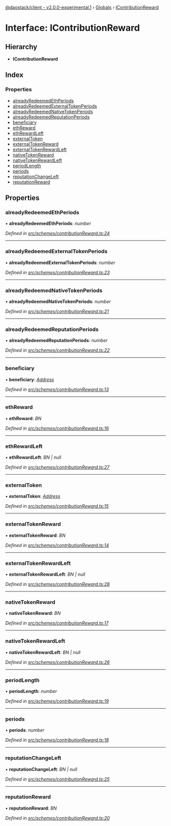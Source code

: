[@daostack/client - v2.0.0-experimental.1](../README.md) › [Globals](../globals.md) › [IContributionReward](icontributionreward.md)

# Interface: IContributionReward

## Hierarchy

* **IContributionReward**

## Index

### Properties

* [alreadyRedeemedEthPeriods](icontributionreward.md#alreadyredeemedethperiods)
* [alreadyRedeemedExternalTokenPeriods](icontributionreward.md#alreadyredeemedexternaltokenperiods)
* [alreadyRedeemedNativeTokenPeriods](icontributionreward.md#alreadyredeemednativetokenperiods)
* [alreadyRedeemedReputationPeriods](icontributionreward.md#alreadyredeemedreputationperiods)
* [beneficiary](icontributionreward.md#beneficiary)
* [ethReward](icontributionreward.md#ethreward)
* [ethRewardLeft](icontributionreward.md#ethrewardleft)
* [externalToken](icontributionreward.md#externaltoken)
* [externalTokenReward](icontributionreward.md#externaltokenreward)
* [externalTokenRewardLeft](icontributionreward.md#externaltokenrewardleft)
* [nativeTokenReward](icontributionreward.md#nativetokenreward)
* [nativeTokenRewardLeft](icontributionreward.md#nativetokenrewardleft)
* [periodLength](icontributionreward.md#periodlength)
* [periods](icontributionreward.md#periods)
* [reputationChangeLeft](icontributionreward.md#reputationchangeleft)
* [reputationReward](icontributionreward.md#reputationreward)

## Properties

###  alreadyRedeemedEthPeriods

• **alreadyRedeemedEthPeriods**: *number*

*Defined in [src/schemes/contributionReward.ts:24](https://github.com/daostack/client/blob/6c661ff/src/schemes/contributionReward.ts#L24)*

___

###  alreadyRedeemedExternalTokenPeriods

• **alreadyRedeemedExternalTokenPeriods**: *number*

*Defined in [src/schemes/contributionReward.ts:23](https://github.com/daostack/client/blob/6c661ff/src/schemes/contributionReward.ts#L23)*

___

###  alreadyRedeemedNativeTokenPeriods

• **alreadyRedeemedNativeTokenPeriods**: *number*

*Defined in [src/schemes/contributionReward.ts:21](https://github.com/daostack/client/blob/6c661ff/src/schemes/contributionReward.ts#L21)*

___

###  alreadyRedeemedReputationPeriods

• **alreadyRedeemedReputationPeriods**: *number*

*Defined in [src/schemes/contributionReward.ts:22](https://github.com/daostack/client/blob/6c661ff/src/schemes/contributionReward.ts#L22)*

___

###  beneficiary

• **beneficiary**: *[Address](../globals.md#address)*

*Defined in [src/schemes/contributionReward.ts:13](https://github.com/daostack/client/blob/6c661ff/src/schemes/contributionReward.ts#L13)*

___

###  ethReward

• **ethReward**: *BN*

*Defined in [src/schemes/contributionReward.ts:16](https://github.com/daostack/client/blob/6c661ff/src/schemes/contributionReward.ts#L16)*

___

###  ethRewardLeft

• **ethRewardLeft**: *BN | null*

*Defined in [src/schemes/contributionReward.ts:27](https://github.com/daostack/client/blob/6c661ff/src/schemes/contributionReward.ts#L27)*

___

###  externalToken

• **externalToken**: *[Address](../globals.md#address)*

*Defined in [src/schemes/contributionReward.ts:15](https://github.com/daostack/client/blob/6c661ff/src/schemes/contributionReward.ts#L15)*

___

###  externalTokenReward

• **externalTokenReward**: *BN*

*Defined in [src/schemes/contributionReward.ts:14](https://github.com/daostack/client/blob/6c661ff/src/schemes/contributionReward.ts#L14)*

___

###  externalTokenRewardLeft

• **externalTokenRewardLeft**: *BN | null*

*Defined in [src/schemes/contributionReward.ts:28](https://github.com/daostack/client/blob/6c661ff/src/schemes/contributionReward.ts#L28)*

___

###  nativeTokenReward

• **nativeTokenReward**: *BN*

*Defined in [src/schemes/contributionReward.ts:17](https://github.com/daostack/client/blob/6c661ff/src/schemes/contributionReward.ts#L17)*

___

###  nativeTokenRewardLeft

• **nativeTokenRewardLeft**: *BN | null*

*Defined in [src/schemes/contributionReward.ts:26](https://github.com/daostack/client/blob/6c661ff/src/schemes/contributionReward.ts#L26)*

___

###  periodLength

• **periodLength**: *number*

*Defined in [src/schemes/contributionReward.ts:19](https://github.com/daostack/client/blob/6c661ff/src/schemes/contributionReward.ts#L19)*

___

###  periods

• **periods**: *number*

*Defined in [src/schemes/contributionReward.ts:18](https://github.com/daostack/client/blob/6c661ff/src/schemes/contributionReward.ts#L18)*

___

###  reputationChangeLeft

• **reputationChangeLeft**: *BN | null*

*Defined in [src/schemes/contributionReward.ts:25](https://github.com/daostack/client/blob/6c661ff/src/schemes/contributionReward.ts#L25)*

___

###  reputationReward

• **reputationReward**: *BN*

*Defined in [src/schemes/contributionReward.ts:20](https://github.com/daostack/client/blob/6c661ff/src/schemes/contributionReward.ts#L20)*
